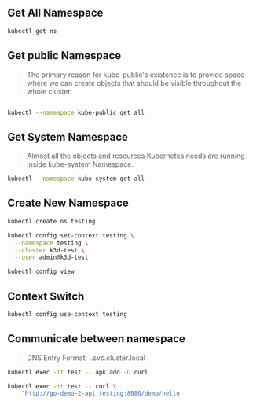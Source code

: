 ## Get All Namespace
```bash
kubectl get ns
```

## Get public Namespace
> The primary reason for kube-public's existence is to provide space where we can create objects that should be visible throughout the whole cluster.
```bash

kubectl --namespace kube-public get all
```

## Get System Namespace
> Almost all the objects and resources Kubernetes needs are running inside kube-system Namespace.

```bash
kubectl --namespace kube-system get all
```

## Create New Namespace
```bash
kubectl create ns testing

kubectl config set-context testing \
  --namespace testing \
  --cluster k3d-test \
  --user admin@k3d-test

kubectl config view
```

## Context Switch
```bash
kubectl config use-context testing
```

## Communicate between namespace
> DNS Entry Format: <service-name>.<namespace-name>.svc.cluster.local
```bash
kubectl exec -it test -- apk add -U curl

kubectl exec -it test -- curl \
    "http://go-demo-2-api.testing:8080/demo/hello
```
